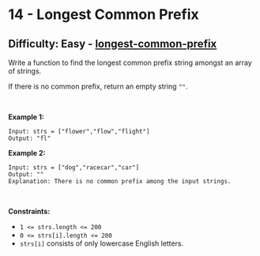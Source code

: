 # 14 - Longest Common Prefix

## Difficulty: Easy - [longest-common-prefix](https://leetcode.com/problems/longest-common-prefix/)

Write a function to find the longest common prefix string amongst an
array of strings.

If there is no common prefix, return an empty string `""`.

 

**Example 1:**

    Input: strs = ["flower","flow","flight"]
    Output: "fl"

**Example 2:**

    Input: strs = ["dog","racecar","car"]
    Output: ""
    Explanation: There is no common prefix among the input strings.

 

**Constraints:**

-   `1 <= strs.length <= 200`
-   `0 <= strs[i].length <= 200`
-   `strs[i]` consists of only lowercase English letters.
